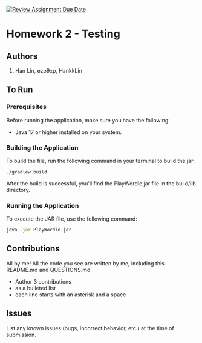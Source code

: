 [![Review Assignment Due Date](https://classroom.github.com/assets/deadline-readme-button-24ddc0f5d75046c5622901739e7c5dd533143b0c8e959d652212380cedb1ea36.svg)](https://classroom.github.com/a/v1t_usYi)
# Homework 2 - Testing

## Authors
1) Han Lin, ezp9xp, HankkLin

## To Run

### Prerequisites

Before running the application, make sure you have the following:

- Java 17 or higher installed on your system.

### Building the Application

To build the file, run the following command in your terminal to build the jar:

```bash
./gradlew build
```
After the build is successful, you'll find the PlayWordle.jar file in the build/lib directory.

### Running the Application
To execute the JAR file, use the following command:
```bash
java -jar PlayWordle.jar
```

## Contributions

All by me! All the code you see are written by me, including this README.md and QUESTIONS.md. 

* Author 3 contributions
* as a bulleted list
* each line starts with an asterisk and a space

## Issues

List any known issues (bugs, incorrect behavior, etc.) at the time of submission.
